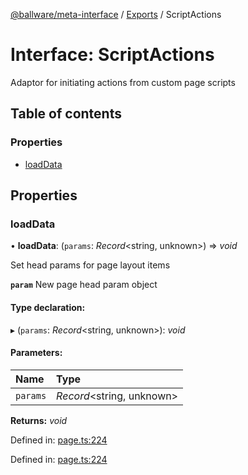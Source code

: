 [@ballware/meta-interface](../README.md) / [Exports](../modules.md) / ScriptActions

# Interface: ScriptActions

Adaptor for initiating actions from custom page scripts

## Table of contents

### Properties

- [loadData](scriptactions.md#loaddata)

## Properties

### loadData

• **loadData**: (`params`: *Record*<string, unknown\>) => *void*

Set head params for page layout items

**`param`** New page head param object

#### Type declaration:

▸ (`params`: *Record*<string, unknown\>): *void*

#### Parameters:

Name | Type |
:------ | :------ |
`params` | *Record*<string, unknown\> |

**Returns:** *void*

Defined in: [page.ts:224](https://github.com/ballware/ballware-client/blob/88ab695/packages/meta-interface/src/page.ts#L224)

Defined in: [page.ts:224](https://github.com/ballware/ballware-client/blob/88ab695/packages/meta-interface/src/page.ts#L224)
